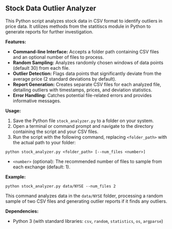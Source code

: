 
## Stock Data Outlier Analyzer

This Python script analyzes stock data in CSV format to identify outliers in price data. It utilizes methods from the statitiscs module in Python to generate  reports for further investigation.

**Features:**

- **Command-line Interface:** Accepts a folder path containing CSV files and an optional number of files to process.
- **Random Sampling:** Analyzes randomly chosen windows of data points (default 30) from each file.
- **Outlier Detection:** Flags data points that significantly deviate from the average price (2 standard deviations by default).
- **Report Generation:** Creates separate CSV files for each analyzed file, detailing outliers with timestamps, prices, and deviation statistics.
- **Error Handling:** Catches potential file-related errors and provides informative messages.

**Usage:**

1. Save the Python file `stock_analyzer.py` to a folder on your system.
2. Open a terminal or command prompt and navigate to the directory containing the script and your CSV files.
3. Run the script with the following command, replacing `<folder_path>` with the actual path to your folder:

```
python stock_analyzer.py <folder_path> [--num_files <number>]
```

- `<number>` (optional): The recommended number of files to sample from each exchange (default: 1).

**Example:**

```
python stock_analyzer.py data/NYSE --num_files 2
```

This command analyzes data in the `data/NYSE` folder, processing a random sample of two CSV files and generating outlier reports if it finds any outliers.

**Dependencies:**

- Python 3 (with standard libraries: `csv`, `random`, `statistics`, `os`, `argparse`)
